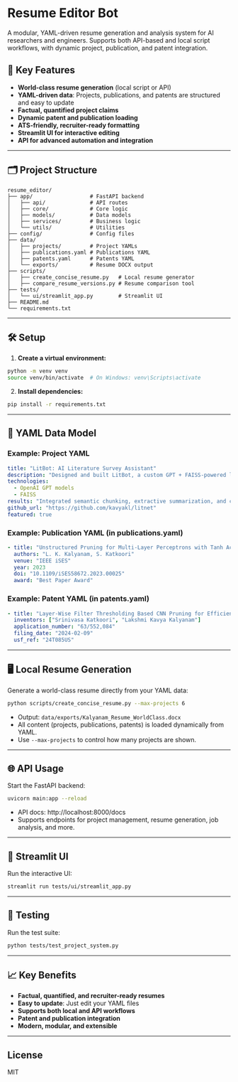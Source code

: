 # Resume Editor Bot

A modular, YAML-driven resume generation and analysis system for AI researchers and engineers. Supports both API-based and local script workflows, with dynamic project, publication, and patent integration.

## 🚀 Key Features
- **World-class resume generation** (local script or API)
- **YAML-driven data**: Projects, publications, and patents are structured and easy to update
- **Factual, quantified project claims**
- **Dynamic patent and publication loading**
- **ATS-friendly, recruiter-ready formatting**
- **Streamlit UI for interactive editing**
- **API for advanced automation and integration**

---

## 🗂️ Project Structure
```
resume_editor/
├── app/                  # FastAPI backend
│   ├── api/              # API routes
│   ├── core/             # Core logic
│   ├── models/           # Data models
│   ├── services/         # Business logic
│   └── utils/            # Utilities
├── config/               # Config files
├── data/
│   ├── projects/         # Project YAMLs
│   ├── publications.yaml # Publications YAML
│   ├── patents.yaml      # Patents YAML
│   └── exports/          # Resume DOCX output
├── scripts/
│   ├── create_concise_resume.py   # Local resume generator
│   ├── compare_resume_versions.py # Resume comparison tool
├── tests/
│   └── ui/streamlit_app.py        # Streamlit UI
├── README.md
└── requirements.txt
```

---

## 🛠️ Setup
1. **Create a virtual environment:**
```bash
python -m venv venv
source venv/bin/activate  # On Windows: venv\Scripts\activate
```
2. **Install dependencies:**
```bash
pip install -r requirements.txt
```

---

## 📄 YAML Data Model

### Example: Project YAML
```yaml
title: "LitBot: AI Literature Survey Assistant"
description: "Designed and built LitBot, a custom GPT + FAISS-powered literature assistant for neural network sparsity research. Integrated semantic chunking, extractive summarization, and citation linking across 200+ papers."
technologies:
  - OpenAI GPT models
  - FAISS
results: "Integrated semantic chunking, extractive summarization, and citation linking across 200+ papers."
github_url: "https://github.com/kavyakl/litnet"
featured: true
```

### Example: Publication YAML (in publications.yaml)
```yaml
- title: "Unstructured Pruning for Multi-Layer Perceptrons with Tanh Activation"
  authors: "L. K. Kalyanam, S. Katkoori"
  venue: "IEEE iSES"
  year: 2023
  doi: "10.1109/iSES58672.2023.00025"
  award: "Best Paper Award"
```

### Example: Patent YAML (in patents.yaml)
```yaml
- title: "Layer-Wise Filter Thresholding Based CNN Pruning for Efficient IoT Edge Implementations"
  inventors: ["Srinivasa Katkoori", "Lakshmi Kavya Kalyanam"]
  application_number: "63/552,084"
  filing_date: "2024-02-09"
  usf_ref: "24T085US"
```

---

## 🖥️ Local Resume Generation
Generate a world-class resume directly from your YAML data:
```bash
python scripts/create_concise_resume.py --max-projects 6
```
- Output: `data/exports/Kalyanam_Resume_WorldClass.docx`
- All content (projects, publications, patents) is loaded dynamically from YAML.
- Use `--max-projects` to control how many projects are shown.

---

## 🌐 API Usage
Start the FastAPI backend:
```bash
uvicorn main:app --reload
```
- API docs: http://localhost:8000/docs
- Supports endpoints for project management, resume generation, job analysis, and more.

---

## 🎨 Streamlit UI
Run the interactive UI:
```bash
streamlit run tests/ui/streamlit_app.py
```

---

## 🧪 Testing
Run the test suite:
```bash
python tests/test_project_system.py
```

---

## 📈 Key Benefits
- **Factual, quantified, and recruiter-ready resumes**
- **Easy to update**: Just edit your YAML files
- **Supports both local and API workflows**
- **Patent and publication integration**
- **Modern, modular, and extensible**

---

## License
MIT 